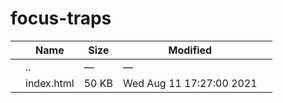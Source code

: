 focus-traps
===========

<table><thead><tr class="header"><th></th><th>Name</th><th>Size</th><th>Modified</th><th></th></tr></thead><tbody><tr class="odd"><td></td><td><span class="goup">..</span></td><td>—</td><td>—</td><td></td></tr><tr class="even"><td></td><td><span class="name">index.html</span></td><td>50 KB</td><td>Wed Aug 11 17:27:00 2021</td><td></td></tr></tbody></table>
